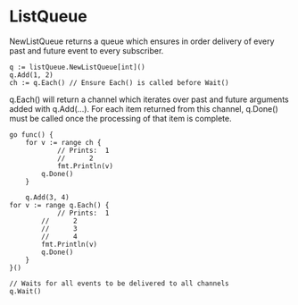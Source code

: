 # ListQueue

NewListQueue returns a queue which ensures in order delivery of every past and future event to every subscriber.

	q := listQueue.NewListQueue[int]()
	q.Add(1, 2)
	ch := q.Each() // Ensure Each() is called before Wait()

q.Each() will return a channel which iterates over past and future arguments added with q.Add(...). For each item
returned from this channel, q.Done() must be called once the processing of that item is complete.

	go func() {
		for v := range ch {
	    		// Prints: 	1
	      		//		2
	     		fmt.Println(v)
	        q.Done()
		}
	
		q.Add(3, 4)
	for v := range q.Each() {
		    	// Prints: 	1
	  		//		2
	  		//		3
	  		//		4
	  		fmt.Println(v)
	  		q.Done()
		}
	}()

	// Waits for all events to be delivered to all channels
  	q.Wait()

